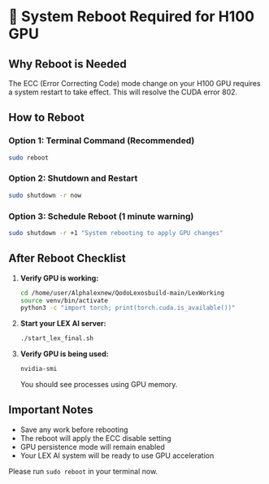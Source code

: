 # 🔄 System Reboot Required for H100 GPU

## Why Reboot is Needed
The ECC (Error Correcting Code) mode change on your H100 GPU requires a system restart to take effect. This will resolve the CUDA error 802.

## How to Reboot

### Option 1: Terminal Command (Recommended)
```bash
sudo reboot
```

### Option 2: Shutdown and Restart
```bash
sudo shutdown -r now
```

### Option 3: Schedule Reboot (1 minute warning)
```bash
sudo shutdown -r +1 "System rebooting to apply GPU changes"
```

## After Reboot Checklist

1. **Verify GPU is working:**
   ```bash
   cd /home/user/Alphalexnew/QodoLexosbuild-main/LexWorking
   source venv/bin/activate
   python3 -c "import torch; print(torch.cuda.is_available())"
   ```

2. **Start your LEX AI server:**
   ```bash
   ./start_lex_final.sh
   ```

3. **Verify GPU is being used:**
   ```bash
   nvidia-smi
   ```
   You should see processes using GPU memory.

## Important Notes
- Save any work before rebooting
- The reboot will apply the ECC disable setting
- GPU persistence mode will remain enabled
- Your LEX AI system will be ready to use GPU acceleration

Please run `sudo reboot` in your terminal now.
